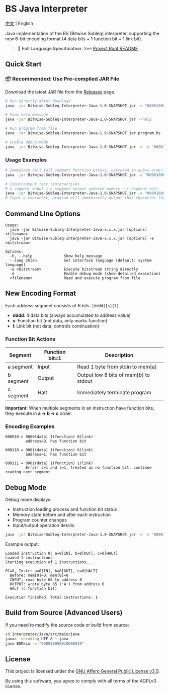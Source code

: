 # BS Java Interpreter

[中文](README.md) | English

Java implementation of the BS (Bitwise Subleq) interpreter, supporting the new 6-bit encoding format (4 data bits + 1 function bit + 1 link bit).

> 📖 **Full Language Specification**: See [Project Root README](../../README_EN.md)

## Quick Start

### 📦 Recommended: Use Pre-compiled JAR File

Download the latest JAR file from the [Releases](https://github.com/your-username/Bitwise-Subleq/releases) page.

```bash
# Run directly after download
java -jar Bitwise-Subleq-Interpreter-Java-1.0-SNAPSHOT.jar -e "000010000010000010"

# View help message
java -jar Bitwise-Subleq-Interpreter-Java-1.0-SNAPSHOT.jar --help

# Run program from file
java -jar Bitwise-Subleq-Interpreter-Java-1.0-SNAPSHOT.jar program.bs

# Enable debug mode
java -jar Bitwise-Subleq-Interpreter-Java-1.0-SNAPSHOT.jar -d -e "000010000010000010"
```

### Usage Examples

```bash
# Immediate halt (all segment function bits=1, executed in a→b→c order)
java -jar Bitwise-Subleq-Interpreter-Java-1.0-SNAPSHOT.jar -e "000010000010000010"

# Input/output test (interactive)
# a segment input → b segment output updated memory → c segment halt
java -jar Bitwise-Subleq-Interpreter-Java-1.0-SNAPSHOT.jar -e "000010000010000010"
# Input a character, program will immediately output that character then halt
```

## Command Line Options

```
Usage:
  java -jar Bitwise-Subleq-Interpreter-Java-x.x.x.jar [options] <filename>
  java -jar Bitwise-Subleq-Interpreter-Java-x.x.x.jar [options] -e <bitstream>

Options:
  -h, --help              Show help message
  --lang zh|en            Set interface language (default: system language)
  -e <bitstream>          Execute bitstream string directly
  -d                      Enable debug mode (show detailed execution)
  <filename>              Read and execute program from file
```

## New Encoding Format

Each address segment consists of 6 bits: `[dddd][s][l]`
- **dddd**: 4 data bits (always accumulated to address value)
- **s**: Function bit (not data, only marks function)
- **l**: Link bit (not data, controls continuation)

### Function Bit Actions

| Segment | Function bit=1 | Description |
|---------|---------------|-------------|
| a segment | Input | Read 1 byte from stdin to mem[a] |
| b segment | Output | Output low 8 bits of mem[b] to stdout |
| c segment | Halt | Immediately terminate program |

**Important**: When multiple segments in an instruction have function bits, they execute in **a → b → c** order.

### Encoding Examples

```
000010 = 0000(data) 1(function) 0(link)
         address=0, has function bit

000110 = 0001(data) 1(function) 0(link)
         address=1, has function bit

000111 = 0001(data) 1(function) 1(link)
         Error! s=1 and l=1, treated as no function bit, continue reading next segment
```

## Debug Mode

Debug mode displays:
- Instruction loading process and function bit status
- Memory state before and after each instruction
- Program counter changes
- Input/output operation details

```bash
java -jar Bitwise-Subleq-Interpreter-Java-1.0-SNAPSHOT.jar -d -e "000010000010000010"
```

Example output:
```
Loaded instruction 0: a=0[IN], b=0[OUT], c=0[HALT]
Loaded 1 instructions
Starting execution of 1 instructions...

PC=0, Instr: a=0[IN], b=0[OUT], c=0[HALT]
  Before: mem[0]=0, mem[0]=0
  INPUT: read byte 65 to address 0
  OUTPUT: wrote byte 65 ('A') from address 0
  HALT (c function bit)

Execution finished. Total instructions: 1
```

## Build from Source (Advanced Users)

If you need to modify the source code or build from source:

```bash
cd Interpreter/Java/src/main/java
javac -encoding UTF-8 *.java
java BSMain -e "000010000010000010"
```

## License

This project is licensed under the [GNU Affero General Public License v3.0](../../LICENSE).

By using this software, you agree to comply with all terms of the AGPLv3 license.
